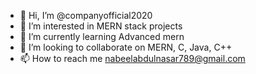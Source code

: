 - 👋 Hi, I’m @companyofficial2020
- 👀 I’m interested in MERN stack projects
- 🌱 I’m currently learning Advanced mern
- 💞️ I’m looking to collaborate on MERN, C, Java, C++
- 📫 How to reach me nabeelabdulnasar789@gmail.com

<!---
companyofficial2020/companyofficial2020 is a ✨ special ✨ repository because its `README.md` (this file) appears on your GitHub profile.
You can click the Preview link to take a look at your changes.
--->

